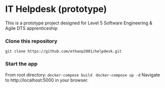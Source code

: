 # IT Helpdesk (prototype)
This is a prototype project designed for Level 5 Software Engineering & Agile DTS apprenticeship

### Clone this repository
``git clone https://github.com/ethanp2001/helpdesk.git``

### Start the app
From root directory:
``docker-compose build ``
`` docker-compose up -d ``
Navigate to http://localhost:5000 in your browser.